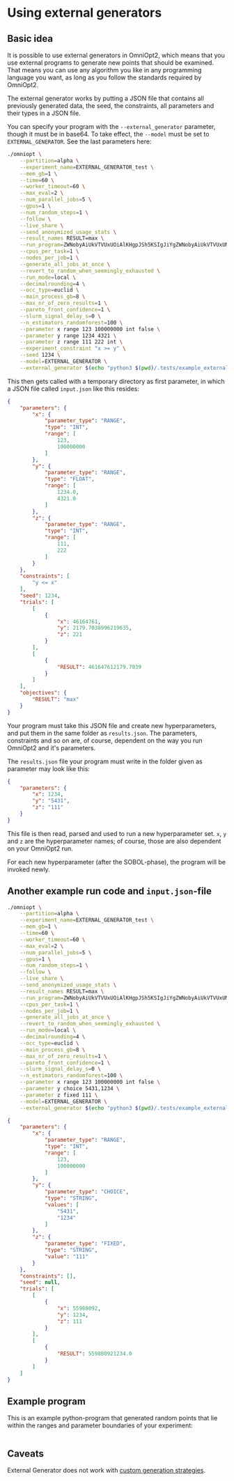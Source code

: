 # Using external generators

<!-- How to use your own programs to generate new points and include them easily in OmniOpt2 -->

<div id="toc"></div>

## Basic idea

It is possible to use external generators in OmniOpt2, which means that you use external programs to generate new points that should be examined. That means you can use any algorithm you like in any programming language you
want, as long as you follow the standards required by OmniOpt2.

The external generator works by putting a JSON file that contains all previously generated data, the seed, the constraints, all parameters and their types in a JSON file.

You can specify your program with the `--external_generator` parameter, though it must be in base64. To take effect, the `--model` must be set to `EXTERNAL_GENERATOR`. See the last parameters here:

```bash
./omniopt \
    --partition=alpha \
    --experiment_name=EXTERNAL_GENERATOR_test \
    --mem_gb=1 \
    --time=60 \
    --worker_timeout=60 \
    --max_eval=2 \
    --num_parallel_jobs=5 \
    --gpus=1 \
    --num_random_steps=1 \
    --follow \
    --live_share \
    --send_anonymized_usage_stats \
    --result_names RESULT=max \
    --run_program=ZWNobyAiUkVTVUxUOiAlKHgpJSh5KSIgJiYgZWNobyAiUkVTVUxUMjogJXoi \
    --cpus_per_task=1 \
    --nodes_per_job=1 \
    --generate_all_jobs_at_once \
    --revert_to_random_when_seemingly_exhausted \
    --run_mode=local \
    --decimalrounding=4 \
    --occ_type=euclid \
    --main_process_gb=8 \
    --max_nr_of_zero_results=1 \
    --pareto_front_confidence=1 \
    --slurm_signal_delay_s=0 \
    --n_estimators_randomforest=100 \
    --parameter x range 123 100000000 int false \
    --parameter y range 1234 4321 \
    --parameter z range 111 222 int \
    --experiment_constraint "x >= y" \
    --seed 1234 \
    --model=EXTERNAL_GENERATOR \
    --external_generator $(echo "python3 $(pwd)/.tests/example_external.py" | base64 -w0)
```

This then gets called with a temporary directory as first parameter, in which a JSON file called `input.json` like this resides:

```json
{
    "parameters": {
        "x": {
            "parameter_type": "RANGE",
            "type": "INT",
            "range": [
                123,
                100000000
            ]
        },
        "y": {
            "parameter_type": "RANGE",
            "type": "FLOAT",
            "range": [
                1234.0,
                4321.0
            ]
        },
        "z": {
            "parameter_type": "RANGE",
            "type": "INT",
            "range": [
                111,
                222
            ]
        }
    },
    "constraints": [
        "y <= x"
    ],
    "seed": 1234,
    "trials": [
        [
            {
                "x": 46164761,
                "y": 2179.7038996219635,
                "z": 221
            }
        ],
        [
            {
                "RESULT": 461647612179.7039
            }
        ]
    ],
    "objectives": {
        "RESULT": "max"
    }
}
```

Your program must take this JSON file and create new hyperparameters, and put them in the same folder as `results.json`. The parameters, constraints and so on are, of course, dependent on the way you run OmniOpt2 and
it's parameters.

The `results.json` file your program must write in the folder given as parameter may look like this:

```json
{
    "parameters": {
        "x": 1234,
        "y": "5431",
        "z": "111"
    }
}
```

This file is then read, parsed and used to run a new hyperparameter set. `x`, `y` and `z` are the hyperparameter names; of course, those are also dependent on your OmniOpt2 run.

For each new hyperparameter (after the SOBOL-phase), the program will be invoked newly.

## Another example run code and `input.json`-file

```bash
./omniopt \
	--partition=alpha \
	--experiment_name=EXTERNAL_GENERATOR_test \
	--mem_gb=1 \
	--time=60 \
	--worker_timeout=60 \
	--max_eval=2 \
	--num_parallel_jobs=5 \
	--gpus=1 \
	--num_random_steps=1 \
	--follow \
	--live_share \
	--send_anonymized_usage_stats \
	--result_names RESULT=max \
	--run_program=ZWNobyAiUkVTVUxUOiAlKHgpJSh5KSIgJiYgZWNobyAiUkVTVUxUMjogJXoi \
	--cpus_per_task=1 \
	--nodes_per_job=1 \
	--generate_all_jobs_at_once \
	--revert_to_random_when_seemingly_exhausted \
	--run_mode=local \
	--decimalrounding=4 \
	--occ_type=euclid \
	--main_process_gb=8 \
	--max_nr_of_zero_results=1 \
	--pareto_front_confidence=1 \
	--slurm_signal_delay_s=0 \
	--n_estimators_randomforest=100 \
	--parameter x range 123 100000000 int false \
	--parameter y choice 5431,1234 \
	--parameter z fixed 111 \
	--model=EXTERNAL_GENERATOR \
    --external_generator $(echo "python3 $(pwd)/.tests/example_external.py" | base64 -w0)
```

```json
{
    "parameters": {
        "x": {
            "parameter_type": "RANGE",
            "type": "INT",
            "range": [
                123,
                100000000
            ]
        },
        "y": {
            "parameter_type": "CHOICE",
            "type": "STRING",
            "values": [
                "5431",
                "1234"
            ]
        },
        "z": {
            "parameter_type": "FIXED",
            "type": "STRING",
            "value": "111"
        }
    },
    "constraints": [],
    "seed": null,
    "trials": [
        [
            {
                "x": 55988092,
                "y": 1234,
                "z": 111
            }
        ],
        [
            {
                "RESULT": 559880921234.0
            }
        ]
    ]
}
```

## Example program

This is an example python-program that generated random points that lie within the ranges and parameter boundaries of your experiment:

```python[../.random_generator.py]
```

## Caveats

External Generator does not work with [custom generation strategies](tutorials?tutorial=custom_generation_strategy).
